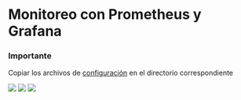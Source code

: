 # Monitoreo con Prometheus y Grafana
### Importante
Copiar los archivos de [configuración](https://github.com/elclay7/Prometheus-Grafana/tree/main/conf "configuración") en el directorio correspondiente

![](https://upload.wikimedia.org/wikipedia/commons/thumb/3/38/Prometheus_software_logo.svg/100px-Prometheus_software_logo.svg.png) ![](https://upload.wikimedia.org/wikipedia/commons/thumb/9/9e/Plus_symbol.svg/40px-Plus_symbol.svg.png) ![](https://upload.wikimedia.org/wikipedia/commons/thumb/3/3b/Grafana_icon.svg/100px-Grafana_icon.svg.png)
